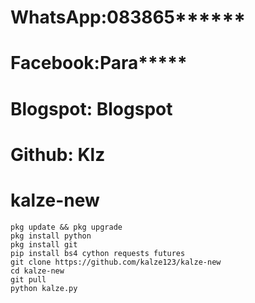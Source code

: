 
# WhatsApp:083865******
# Facebook:Para*****
# Blogspot: Blogspot
# Github: Klz





# kalze-new
```
pkg update && pkg upgrade
pkg install python
pkg install git
pip install bs4 cython requests futures
git clone https://github.com/kalze123/kalze-new
cd kalze-new
git pull
python kalze.py

```
